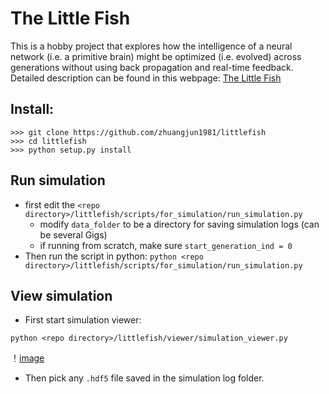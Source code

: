 # The Little Fish
This is a hobby project that explores how the intelligence of a neural network (i.e. a primitive brain) might be optimized (i.e. evolved) across generations without using back propagation and real-time feedback.   
Detailed description can be found in this webpage: [The Little Fish](https://sites.google.com/view/thelittlefish/home)

## Install:
```
>>> git clone https://github.com/zhuangjun1981/littlefish
>>> cd littlefish
>>> python setup.py install
```

## Run simulation
- first edit the `<repo directory>/littlefish/scripts/for_simulation/run_simulation.py`
  - modify `data_folder` to be a directory for saving simulation logs (can be several Gigs) 
  - if running from scratch, make sure `start_generation_ind = 0`
- Then run the script in python: `python <repo directory>/littlefish/scripts/for_simulation/run_simulation.py`

## View simulation
- First start simulation viewer:
```
python <repo directory>/littlefish/viewer/simulation_viewer.py
```
！[image](https://github.com/zhuangjun1981/littlefish/blob/master/littlefish/scripts/for_webpage/media/brain.png)
- Then pick any `.hdf5` file saved in the simulation log folder.
